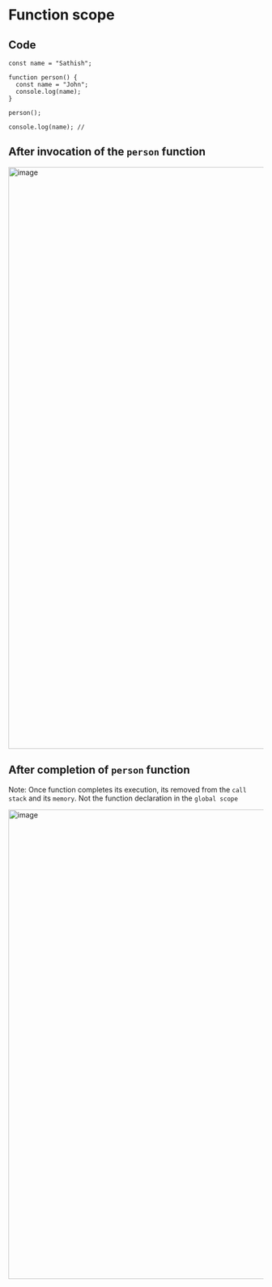 # Function scope

## Code 

    const name = "Sathish";
    
    function person() {
      const name = "John";
      console.log(name);
    }
    
    person();
    
    console.log(name); //



## After invocation of the `person` function

<img width="1150" alt="image" src="https://github.com/user-attachments/assets/184c98f8-c7c2-413e-987d-b6cd05edb532">


## After completion of `person` function

Note: Once function completes its execution, its removed from the `call stack` and its `memory`. Not the function declaration in the `global scope`

<img width="928" alt="image" src="https://github.com/user-attachments/assets/1cffa151-35b0-4b1d-b8d0-6476e909d045">

